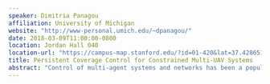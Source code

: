 ```yaml
---
speaker: Dimitria Panagou
affiliation: University of Michigan
website: "http://www-personal.umich.edu/~dpanagou/"
date: 2018-03-09T11:00:00-0800
location: Jordan Hall 040
location-url: "https://campus-map.stanford.edu/?id=01-420&lat=37.42865133749201&lng=-122.17121865473717&zoom=17"
title: Persistent Coverage Control for Constrained Multi-UAV Systems
abstract: "Control of multi-agent systems and networks has been a popular topic of research with applications in numerous real-world problems involving autonomous unmanned vehicles (ground, marine, aerial, space) and robotic assets. Despite the significant progress over the past few years, we are not yet in place to deploy arbitrarily large-scale systems with prescribed safety and resilience (against malfunction or malicious attacks) guarantees for a variety of applications, such as surveillance and situational awareness in civilian and military environments. Planning, estimation and control for such complex systems is challenging due to non-trivial agent (vehicle, robot) dynamics, restrictions in onboard power, sensing, computation and communication resources, the number of agents in the network, and uncertainty about the environment. In this talk, we will present some of our recent results and ongoing work on the safe, persistent dynamic coverage control for multi-UAS networks."
---
```

